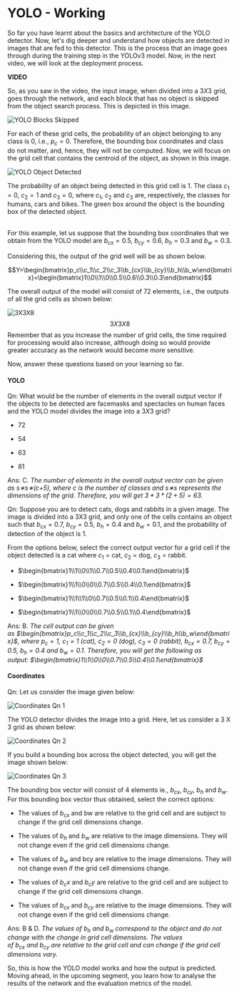 # YOLO - Working

So far you have learnt about the basics and architecture of the YOLO detector. Now, let's dig deeper and understand how objects are detected in images that are fed to this detector. This is the process that an image goes through during the training step in the YOLOv3 model. Now, in the next video, we will look at the deployment process.

**VIDEO**

So, as you saw in the video, the input image, when divided into a $3X3$ grid, goes through the network, and each block that has no object is skipped from the object search process. This is depicted in this image.

![YOLO Blocks Skipped](https://i.ibb.co/TrLMT4n/YOLO-Blocks-Skipped.png)

For each of these grid cells, the probability of an object belonging to any class is 0, i.e., $p_c=0$. Therefore, the bounding box coordinates and class do not matter, and, hence, they will not be computed. Now, we will focus on the grid cell that contains the centroid of the object, as shown in this image.

![YOLO Object Detected](https://i.ibb.co/Z2N3XnV/YOLO-Object-Detected.png)

The probability of an object being detected in this grid cell is 1. The class $c_1=0$, $c_2=1$ and $c_3=0$, where $c_1$, $c_2$ and $c_3$ are, respectively, the classes for humans, cars and bikes. The green box around the object is the bounding box of the detected object.  
 

For this example, let us suppose that the bounding box coordinates that we obtain from the YOLO model are $b_{cx}=0.5$, $b_{cy}=0.6$, $b_h=0.3$ and $b_w=0.3$.

Considering this, the output of the grid well will be as shown below.

$$Y=\begin{bmatrix}p_c\\c_1\\c_2\\c_3\\b_{cx}\\b_{cy}\\b_h\\b_w\end{bmatrix}=\begin{bmatrix}1\\0\\1\\0\\0.5\\0.6\\0.3\\0.3\end{bmatrix}$$

The overall output of the model will consist of 72 elements, i.e., the outputs of all the grid cells as shown below:

![3X3X8](https://i.ibb.co/GRTqMsX/3x3x8.png)
$$3X3X8$$
Remember that as you increase the number of grid cells, the time required for processing would also increase, although doing so would provide greater accuracy as the network would become more sensitive.

Now, answer these questions based on your learning so far.

#### YOLO

Qn: What would be the number of elements in the overall output vector if the objects to be detected are facemasks and spectacles on human faces and the YOLO model divides the image into a $3X3$ grid?

- 72

- 54

- 63

- 81

Ans: C. *The number of elements in the overall output vector can be given as s∗s∗(c+5), where c is the number of classes and s∗s represents the dimensions of the grid. Therefore, you will get $3*3*(2+5)=63$.*

Qn: Suppose you are to detect cats, dogs and rabbits in a given image. The image is divided into a 3X3 grid, and only one of the cells contains an object such that $b_{cx}=0.7$, $b_{cy}=0.5$, $b_h=0.4$ and $b_w=0.1$, and the probability of detection of the object is 1.

From the options below, select the correct output vector for a grid cell if the object detected is a cat where $c_1$ = cat, $c_2$ = dog, $c_3$ = rabbit. 

- $\begin{bmatrix}1\\1\\0\\1\\0.7\\0.5\\0.4\\0.1\end{bmatrix}$

- $\begin{bmatrix}1\\1\\0\\0\\0.7\\0.5\\0.4\\0.1\end{bmatrix}$

- $\begin{bmatrix}1\\1\\1\\0\\0.7\\0.5\\0.1\\0.4\end{bmatrix}$

- $\begin{bmatrix}1\\1\\0\\0\\0.7\\0.5\\0.1\\0.4\end{bmatrix}$

Ans: B. *The cell output can be given as $\begin{bmatrix}p_c\\c_1\\c_2\\c_3\\b_{cx}\\b_{cy}\\b_h\\b_w\end{bmatrix}$,* 
*where $p_c=1$, $c_1=1$ (cat), $c_2=0$ (dog), $c_3=0$ (rabbit), $b_{cx}=0.7$, $b_{cy}=0.5$, $b_h=0.4$ and $b_w=0.1$.*
*Therefore, you will get the following as output: $\begin{bmatrix}1\\1\\0\\0\\0.7\\0.5\\0.4\\0.1\end{bmatrix}$*

#### Coordinates

Qn: Let us consider the image given below:

![Coordinates Qn 1](https://i.ibb.co/37DmrQH/YOLO-Input-Image.png)

The YOLO detector divides the image into a grid. Here, let us consider a 3 X 3 grid as shown below:

![Coordinates Qn 2](https://i.ibb.co/q98hhbJ/YOLO-Preprocessing.png)

If you build a bounding box across the object detected, you will get the image shown below:

![Coordinates Qn 3](https://i.ibb.co/pwBYLTb/Coordinates-Qn-3.png)

The bounding box vector will consist of 4 elements ie., $b_{cx}$, $b_{cy}$, $b_h$ and $b_w$. For this bounding box vector thus obtained, select the correct options:

- The values of $b_{cx}$ and bw are relative to the grid cell and are subject to change if the grid cell dimensions change.

- The values of $b_h$ and $b_w$ are relative to the image dimensions. They will not change even if the grid cell dimensions change.

- The values of $b_w$ and bcy are relative to the image dimensions. They will not change even if the grid cell dimensions change.

- The values of $b_cx$ and $b_cy$ are relative to the grid cell and are subject to change if the grid cell dimensions change.

- The values of $b_{cx}$ and $b_{cy}$ are relative to the image dimensions. They will not change even if the grid cell dimensions change.

Ans: B & D. *The values of $b_h$ and $b_w$ correspond to the object and do not change with the change in grid cell dimensions. The values of $b_{cx}$ and $b_{cy}$ are relative to the grid cell and can change if the grid cell dimensions vary.*

So, this is how the YOLO model works and how the output is predicted. Moving ahead, in the upcoming segment, you learn how to analyse the results of the network and the evaluation metrics of the model.